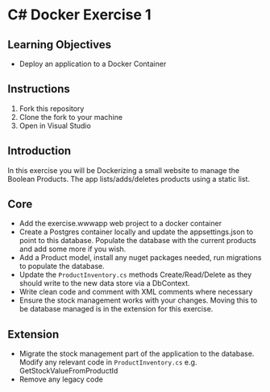 # C# Docker Exercise 1

## Learning Objectives  

- Deploy an application to a Docker Container  

## Instructions  

1. Fork this repository  
2. Clone the fork to your machine  
3. Open in Visual Studio  

## Introduction  

In this exercise you will be Dockerizing a small website to manage the Boolean Products. The app lists/adds/deletes products using a static list.

## Core 

- Add the exercise.wwwapp web project to a docker container
- Create a Postgres container locally and update the appsettings.json to point to this database. Populate the database with the current products and add some more if you wish.
- Add a Product model, install any nuget packages needed, run migrations to populate the database.
- Update the `ProductInventory.cs` methods Create/Read/Delete as they should write to the new data store via a DbContext.  
- Write clean code and comment with XML comments where necessary
- Ensure the stock management works with your changes.  Moving this to be database managed is in the extension for this exercise.

## Extension
- Migrate the stock management part of the application to the database.  Modify any relevant code in `ProductInventory.cs` e.g. GetStockValueFromProductId
- Remove any legacy code 

